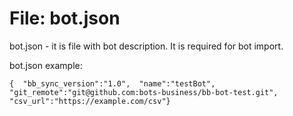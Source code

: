 # File: bot.json

bot.json - it is file with bot description. It is required for bot import.

bot.json example:

```text
{  "bb_sync_version":"1.0",  "name":"testBot",  "git_remote":"git@github.com:bots-business/bb-bot-test.git",  "csv_url":"https://example.com/csv"}
```



